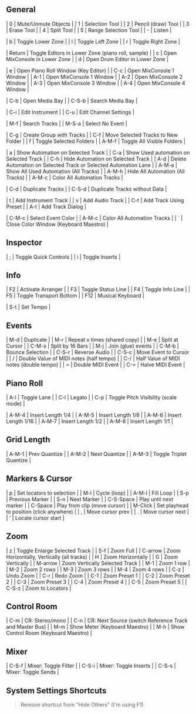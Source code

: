 
## General

| 0 | Mute/Unmute Objects |
| 1 | Selection Tool |
| 2 | Pencil (draw) Tool |
| 3 | Erase Tool |
| 4 | Split Tool |
| 5 | Range Selection Tool |
| - | Listen |

| b | Toggle Lower Zone |
| l | Toggle Left Zone |
| r | Toggle Right Zone |

| Return | Toggle Editors in Lower Zone (piano roll, sample) |
| c | Open MixConsole in Lower Zone |
| d | Open Drum Editor in Lower Zone |

| e | Open Piano Roll Window (Key Editor) |
| C-c | Open MixConsole 1 Window |
| A-1 | Open MixConsole 1 Window |
| A-2 | Open MixConsole 2 Window |
| A-3 | Open MixConsole 3 Window |
| A-4 | Open MixConsole 4 Window |

| C-b | Open Media Bay |
| C-S-b | Search Media Bay |

| C-i | Edit Instrument |
| C-u | Edit Channel Settings |

| M-f | Search Tracks |
| M-S-a | Select No Event |

| C-g | Create Group with Tracks |
| C-f | Move Selected Tracks to New Folder |
| f | Toggle Selected Folders |
| A-M-f | Toggle All Visible Folders |

| a | Show Automation on Selected Track |
| C-a | Show Used automation on Selected Track |
| C-h | Hide Automation on Selected Track |
| A-d | Delete Automation on Selected Track or Selected Automation Lane |
| A-M-a | Show All Used Automation (All Tracks) |
| A-M-h | Hide All Automation (All Tracks) |
| A-M-c | Color All Automation Tracks |

| C-d | Duplicate Tracks |
| C-S-d | Duplicate Tracks without Data |

| t | Add Instrument Track |
| v | Add Audio Track |
| C-t | Add Track Using Preset |
| A-t | Add Track Dialog |

| C-M-c | Select Event Color |
| A-M-c | Color All Automation Tracks |
| ` | Close Color Window (Keyboard Maestro) |

## Inspector

| ; | Toggle Quick Controls |
| i | Toggle Inserts |

## Info

| F2 | Activate Arranger |
| F3 | Toggle Status Line |
| F4 | Toggle Info Line |
| F5 | Toggle Transport Bottom |
| F12 | Musical Keyboard |

| S-t | Set Tempo |

## Events

| M-d | Duplicate |
| M-r | Repeat x times (shared copy) |
| M-e | Split at Cursor |
| C-M-s | Split by 16 Bars |
| M-j | Join (glue) events |
| C-M-b | Bounce Selection |
| C-S-r | Reverse Audio |
| C-S-c | Move Event to Cursor |
| / | Double Value of MIDI notes (half tempo) |
| C-/ | Half Value of MIDI notes (double tempo) |
| = | Double MIDI Event |
| C-= | Halve MIDI Event |

## Piano Roll

| A-l | Toggle Lane |
| C-l | Legato |
| C-p | Toggle Pitch Visibility (scale mode) |

| A-M-4 | Insert Length 1/4 |
| A-M-5 | Insert Length 1/8 |
| A-M-6 | Insert Length 1/16 |
| A-M-7 | Insert Length 1/2 |
| A-M-8 | Insert Length 1/1 |

## Grid Length

| A-M-1 | Prev Quantize |
| A-M-2 | Next  Quantize |
| A-M-3 | Toggle Triplet Quantize |

## Markers & Cursor

| p | Set locators to selection |
| M-l | Cycle (loop) |
| A-M-l | Fill Loop |
| S-p | Previous Marker |
| S-n | Next Marker |
| C-S-Space | Play until next marker |
| C-Space | Play from clip (move cursor) |
| M-Click | Set playhead to position (click anywhere) |
| , | Move cursor prev |
| . | Move cursor next |
| ‘ | Locate cursor start |

## Zoom

| z | Toggle Enlarge Selected Track |
| S-f | Zoom Full |
| C-arrow | Zoom Horizontally, Vertically (all tracks) |
| H | Zoom Horizontally |
| G | Zoom Vertically |
| M-arrow | Zoom Vertically Selected Track |
| M-1 | Zoom 1 row |
| M-2 | Zoom 2 rows |
| M-3 | Zoom 3 rows |
| M-4 | Zoom 4 rows |
| C-z | Undo Zoom |
| C-r | Redo Zoom |
| C-1 | Zoom Preset 1 |
| C-2 | Zoom Preset 2 |
| C-3 | Zoom Preset 3 |
| C-4 | Zoom Preset 4 |
| C-5 | Zoom Preset 5 |
| C-S-z | Zoom to Locators |

## Control Room

| C-m | CR: Stereo/mono |
| C-n | CR: Next Source (switch Reference Track and Master Bus) |
| M-m | Show Meter (Keyboard Maestro) |
| M-h | Show Control Room (Keyboard Maestro) |

## Mixer

| C-S-f | Mixer: Toggle Filter |
| C-S-i | Mixer: Toggle Inserts |
| C-S-s | Mixer: Toggle Sends |


## System Settings Shortcuts

> Remove shortcut from "Hide Others" (I'm using F1)
